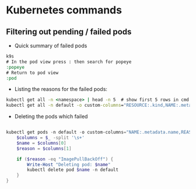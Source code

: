 # Kubernetes commands

## Filtering out pending / failed pods

* Quick summary of failed pods
```cmd
k9s
# In the pod view press : then search for popeye
:popeye
# Return to pod view
:pod
```

* Listing the reasons for the failed pods:

```cmd
kubectl get all -n <namespace> | head -n 5  # show first 5 rows in cmd
kubectl get all -n default -o custom-columns="RESOURCE:.kind,NAME:.metadata.name,STATUS:.status.phase,X:.status.containerStatuses[].state.waiting.reason"
```

* Deleting the pods which failed

```powershell

kubectl get pods -n default -o custom-columns="NAME:.metadata.name,REASON:.status.containerStatuses[].state.waiting.reason" | ForEach-Object {
    $columns = $_ -split '\s+'
    $name = $columns[0]
    $reason = $columns[1]

    if ($reason -eq "ImagePullBackOff") {
        Write-Host "Deleting pod: $name"
        kubectl delete pod $name -n default
    }
}

```
